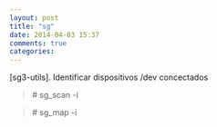 ```yaml
---
layout: post
title: "sg"
date: 2014-04-03 15:37
comments: true
categories: 
---
```

[sg3-utils]. Identificar dispositivos /dev concectados

>\# sg_scan -i

>\# sg_map -i

